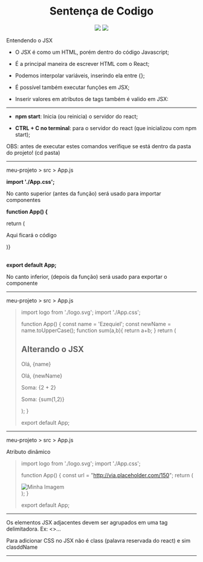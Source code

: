 <h1 align="center"> Sentença de Codigo </h1>

<p align="center">
<img src="http://img.shields.io/static/v1?label=STATUS&message=EM%20DESENVOLVIMENTO&color=GREEN&style=for-the-badge"/>
<img src="https://img.shields.io/static/v1?label=Linguagem de programação&message=React&color=d3d523&style=for-the-badge&logo=React"/>
</p>

<p>Entendendo o JSX

* O JSX é como um HTML, porém dentro do código Javascript;

* É a principal maneira de escrever HTML com o React;

* Podemos interpolar variáveis, inserindo ela entre {};

* É possível também executar funções em JSX;

* Inserir valores em atributos de tags também é valido em JSX:</p>

<hr/>

<p>

* <b>npm start</b>: Inicia (ou reinicia) o servidor do react;

* <b>CTRL + C no terminal</b>: para o servidor do react (que inicializou com npm start);

OBS: antes de executar estes comandos verifique se está dentro da pasta do projeto! (cd pasta)
</p>
<hr/>

<p>
<p>meu-projeto > src > App.js</p>
<b>import './App.css';</b>
<p style="color='#CCC">No canto superior (antes da função) será usado para importar componentes</p>

<b>function App() {</b>
<p>return (</p>
<p style="color='#CCC">Aqui ficará o código</p>
<p>)}</p>
<br/>
<b>export default App;</b>
<p style="color='#CCC">No canto inferior, (depois da função) será usado para exportar o componente</p>
</p>
<hr/>

<p>meu-projeto > src > App.js</p>

>import logo from './logo.svg';
>import './App.css';
>
>function App() {
>  const name = 'Ezequiel';
>  const newName = name.toUpperCase();
>  function sum(a,b){
>    return a+b;
>  }
>  return (
>    <div className="App">
>      <h2>Alterando o JSX</h2>
>      <p>Olá, {name}</p>
>      <p>Olá, {newName}</p>
>      <p>Soma: {2 + 2}</p>
>      <p>Soma: {sum(1,2)}</p>
>    </div>
>  );
>}
>
>export default App;

<hr/>
<p>meu-projeto > src > App.js</p>
<p>Atributo dinâmico</p>

>import logo from './logo.svg';
>import './App.css';
>
>function App() {
>  const url = "http://via.placeholder.com/150";
>  return (
>    <div className="App">
>      <img src={url} alt="Minha Imagem"/>
>    </div>
>  );
>}
>
>export default App;

<hr/>
<p>Os elementos JSX adjacentes devem ser agrupados em uma tag delimitadora. Ex: <>...</></p>
<p>Para adicionar CSS no JSX não é class (palavra reservada do react) e sim clasddName</p>
<hr/>